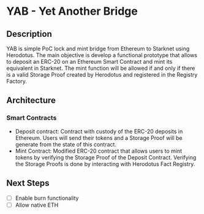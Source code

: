 # YAB - Yet Another Bridge

## Description

YAB is simple PoC lock and mint bridge from Ethereum to Starknet using Herodotus. The main objective is develop a functional prototype that allows to deposit an ERC-20 on an Ethereum Smart Contract and mint its equivalent in Starknet. The mint function will be allowed if and only if there is a valid Storage Proof created by Herodotus and registered in the Registry Factory.

## Architecture

### Smart Contracts

- Deposit contract: Contract with custody of the ERC-20 deposits in Ethereum. Users will send their tokens and a Storage Proof will be generate from the state of this contract.
- Mint Contract: Modified ERC-20 contract that allows users to mint tokens by verifying the Storage Proof of the Deposit Contract. Verifying the Storage Proofs is done by interacting with Herodotus Fact Registry.

## Next Steps

- [ ] Enable burn functionality
- [ ] Allow native ETH
